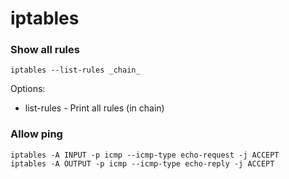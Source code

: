 # iptables

### Show all rules

```
iptables --list-rules _chain_
```

Options:
* list-rules - Print all rules (in chain)


### Allow ping

```
iptables -A INPUT -p icmp --icmp-type echo-request -j ACCEPT
iptables -A OUTPUT -p icmp --icmp-type echo-reply -j ACCEPT
```
